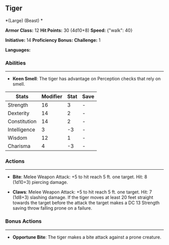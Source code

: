 ## Tiger
*(Large) (Beast) *

**Armor Class:** 12
**Hit Points:** 30 (4d10+8)
**Speed:** {"walk": 40}

**Initiative:** 14
**Proficiency Bonus:**
**Challenge:** 1

**Languages:** 

### Abilities
 --- 
- **Keen Smell**: The tiger has advantage on Perception checks that rely on smell.



| Stats | Modifier | Stat | Save
| ---- | ---- | ---- | ---- |
| Strength | 16 | 3 | - |
| Dexterity | 14 | 2 | - |
| Constitution | 14 | 2 | - |
| Intelligence | 3 | -3 | - |
| Wisdom | 12 | 1 | - |
| Charisma | 4 | -3 | - |

### Actions
 --- 
- **Bite**: Melee Weapon Attack: +5 to hit  reach 5 ft.  one target. Hit: 8 (1d10+3) piercing damage.

- **Claws**: Melee Weapon Attack: +5 to hit  reach 5 ft.  one target. Hit: 7 (1d8+3) slashing damage. If the tiger moves at least 20 feet straight towards the target before the attack  the target makes a DC 13 Strength saving throw  falling prone on a failure.

### Bonus Actions
 --- 
- **Opportune Bite**: The tiger makes a bite attack against a prone creature.

